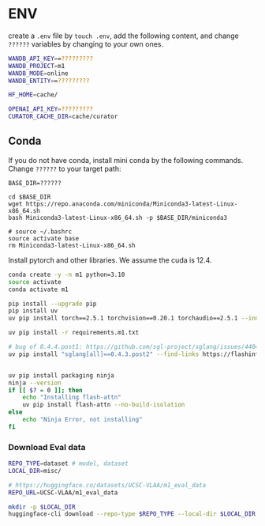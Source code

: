 # ENV

create a `.env` file by `touch .env`, add the following content, and change `??????` variables by changing to your own ones.

```bash
WANDB_API_KEY==?????????
WANDB_PROJECT=m1
WANDB_MODE=online
WANDB_ENTITY==?????????

HF_HOME=cache/

OPENAI_API_KEY=?????????
CURATOR_CACHE_DIR=cache/curator
```

## Conda

If you do not have conda, install mini conda by the following commands. Change `??????` to your target path:

```shell
BASE_DIR=??????

cd $BASE_DIR
wget https://repo.anaconda.com/miniconda/Miniconda3-latest-Linux-x86_64.sh
bash Miniconda3-latest-Linux-x86_64.sh -p $BASE_DIR/miniconda3

# source ~/.bashrc
source activate base
rm Miniconda3-latest-Linux-x86_64.sh
```



Install pytorch and other libraries. We assume the cuda is 12.4.


```bash
conda create -y -n m1 python=3.10
source activate
conda activate m1

pip install --upgrade pip
pip install uv
uv pip install torch==2.5.1 torchvision==0.20.1 torchaudio==2.5.1 --index-url https://download.pytorch.org/whl/cu124

uv pip install -r requirements.m1.txt

# bug of 0.4.4.post1: https://github.com/sgl-project/sglang/issues/4404
uv pip install "sglang[all]==0.4.3.post2" --find-links https://flashinfer.ai/whl/cu124/torch2.5/flashinfer-python


uv pip install packaging ninja
ninja --version
if [[ $? = 0 ]]; then
    echo "Installing flash-attn"
    uv pip install flash-attn --no-build-isolation
else
    echo "Ninja Error, not installing"
fi
```


### Download Eval data

```bash
REPO_TYPE=dataset # model, dataset
LOCAL_DIR=misc/

# https://huggingface.co/datasets/UCSC-VLAA/m1_eval_data
REPO_URL=UCSC-VLAA/m1_eval_data

mkdir -p $LOCAL_DIR
huggingface-cli download --repo-type $REPO_TYPE --local-dir $LOCAL_DIR ${REPO_URL}
```